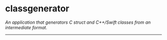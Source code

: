 classgenerator
============
*An application that generators C struct and C++/Swift classes from an intermediate format.*

---
